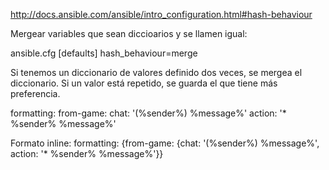 http://docs.ansible.com/ansible/intro_configuration.html#hash-behaviour

Mergear variables que sean diccioarios y se llamen igual:

ansible.cfg
[defaults]
hash_behaviour=merge


Si tenemos un diccionario de valores definido dos veces, se mergea el diccionario.
Si un valor está repetido, se guarda el que tiene más preferencia.


formatting:
  from-game:
    chat: '(%sender%) %message%'
    action: '* %sender% %message%'

Formato inline:
formatting: {from-game: {chat: '(%sender%) %message%', action: '* %sender% %message%'}}


